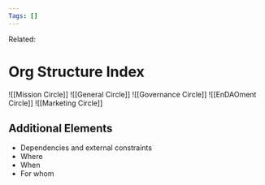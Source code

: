 ```yaml
---
Tags: []
---
```

Related: 
# Org Structure Index

![[Mission Circle]]
![[General Circle]]
![[Governance Circle]]
![[EnDAOment Circle]]
![[Marketing Circle]]


## Additional Elements
- Dependencies and external constraints
- Where
- When
- For whom